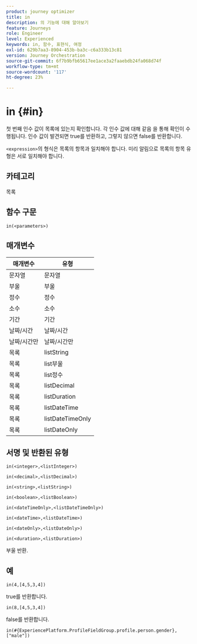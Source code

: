 ```yaml
---
product: journey optimizer
title: in
description: 의 기능에 대해 알아보기
feature: Journeys
role: Engineer
level: Experienced
keywords: in, 함수, 표현식, 여정
exl-id: 629b7aa3-8904-453b-ba3c-c6a333b13c81
version: Journey Orchestration
source-git-commit: 6f7b9bfb65617ee1ace3a2faaebdb24fa068d74f
workflow-type: tm+mt
source-wordcount: '117'
ht-degree: 23%

---
```


# in {#in}

첫 번째 인수 값이 목록에 있는지 확인합니다. 각 인수 값에 대해 같음 을 통해 확인이 수행됩니다. 인수 값이 발견되면 true를 반환하고, 그렇지 않으면 false를 반환합니다.

`<expression>`의 형식은 목록의 항목과 일치해야 합니다. 미리 알림으로 목록의 항목 유형은 서로 일치해야 합니다.

## 카테고리

목록

## 함수 구문

`in(<parameters>)`

## 매개변수

| 매개변수 | 유형 |
|-----------|------------------|
| 문자열 | 문자열 |
| 부울 | 부울 |
| 정수 | 정수 |
| 소수 | 소수 |
| 기간 | 기간 |
| 날짜/시간 | 날짜/시간 |
| 날짜/시간만 | 날짜/시간만 |
| 목록 | listString |
| 목록 | list부울 |
| 목록 | list정수 |
| 목록 | listDecimal |
| 목록 | listDuration |
| 목록 | listDateTime |
| 목록 | listDateTimeOnly |
| 목록 | listDateOnly |

## 서명 및 반환된 유형

`in(<integer>,<listInteger>)`

`in(<decimal>,<listDecimal>)`

`in(<string>,<listString>)`

`in(<boolean>,<listBoolean>)`

`in(<dateTimeOnly>,<listDateTimeOnly>)`

`in(<dateTime>,<listDateTime>)`

`in(<dateOnly>,<listDateOnly>)`

`in(<duration>,<listDuration>)`

부울 반환.

## 예

`in(4,[4,5,3,4])`

true를 반환합니다.

`in(8,[4,5,3,4])`

false를 반환합니다.

`in(#{ExperiencePlatform.ProfileFieldGroup.profile.person.gender}, ["male"])`
